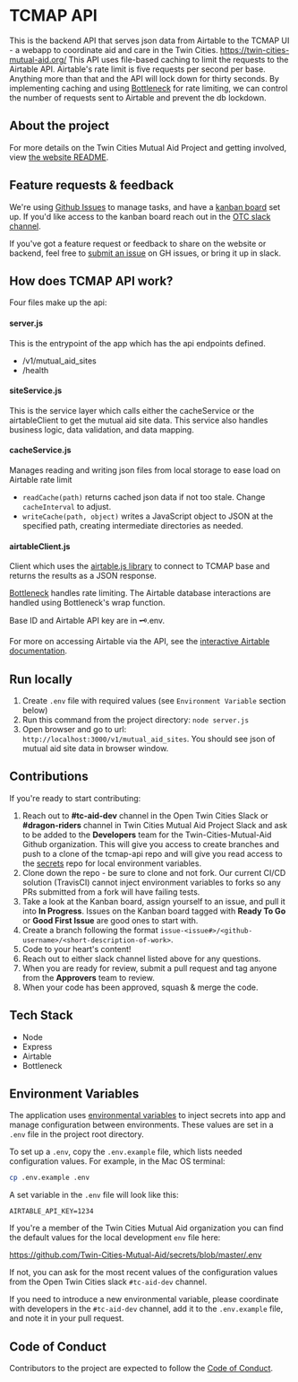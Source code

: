 # TCMAP API
This is the backend API that serves json data from Airtable to the TCMAP UI - a webapp to coordinate aid and care in the Twin Cities. https://twin-cities-mutual-aid.org/
This API uses file-based caching to limit the requests to the Airtable API. Airtable's rate limit is five requests per second per base. Anything more than that and the API will lock down for thirty seconds. By implementing caching and using [Bottleneck](https://www.npmjs.com/package/bottleneck) for rate limiting, we can control the number of requests sent to Airtable and prevent the db lockdown.

## About the project
For more details on the Twin Cities Mutual Aid Project and getting involved, view [the website README](https://github.com/Twin-Cities-Mutual-Aid/twin-cities-aid-distribution-locations#about-the-project).

## Feature requests & feedback
We're using [Github Issues](https://github.com/Twin-Cities-Mutual-Aid/twin-cities-aid-distribution-locations/issues) to manage tasks, and have a [kanban board](https://github.com/orgs/Twin-Cities-Mutual-Aid/projects/1) set up. If you'd like access to the kanban board reach out in the [OTC slack channel](https://otc-slackin.herokuapp.com/). 

If you've got a feature request or feedback to share on the website or backend, feel free to [submit an issue](https://github.com/Twin-Cities-Mutual-Aid/twin-cities-aid-distribution-locations/issues/new) on GH issues, or bring it up in slack.

## How does TCMAP API work?
Four files make up the api:

#### server.js
This is the entrypoint of the app which has the api endpoints defined. 
* /v1/mutual_aid_sites
* /health

#### siteService.js
This is the service layer which calls either the cacheService or the airtableClient to get the mutual aid site data. This service also handles business logic, data validation, and data mapping.

#### cacheService.js
Manages reading and writing json files from local storage to ease load on Airtable rate limit
* `readCache(path)` returns cached json data if not too stale. Change `cacheInterval` to adjust.
* `writeCache(path, object)` writes a JavaScript object to JSON at the specified path, creating intermediate directories as needed.

#### airtableClient.js
Client which uses the [airtable.js library](https://github.com/airtable/airtable.js/) to connect to TCMAP base and returns the results as a JSON response.

[Bottleneck](https://www.npmjs.com/package/bottleneck) handles rate limiting. The Airtable database interactions are handled using Bottleneck's wrap function.

Base ID and Airtable API key are in 🗝.env.

For more on accessing Airtable via the API, see the [interactive Airtable documentation](https://airtable.com/api).


## Run locally
1. Create `.env` file with required values (see `Environment Variable` section below)
2. Run this command from the project directory: `node server.js`
3. Open browser and go to url: `http://localhost:3000/v1/mutual_aid_sites`. You should see json of mutual aid site data in browser window. 

## Contributions
If you're ready to start contributing:
1. Reach out to **#tc-aid-dev** channel in the Open Twin Cities Slack or **#dragon-riders** channel in Twin Cities Mutual Aid Project Slack and ask to be added to the **Developers** team for the Twin-Cities-Mutual-Aid Github organization. This will give you access to create branches and push to a clone of the tcmap-api repo and will give you read access to the [secrets](https://github.com/Twin-Cities-Mutual-Aid/secrets) repo for local environment variables.
2. Clone down the repo - be sure to clone and not fork. Our current CI/CD solution (TravisCI) cannot inject environment variables to forks so any PRs submitted from a fork will have failing tests.
3. Take a look at the Kanban board, assign yourself to an issue, and pull it into **In Progress**. Issues on the Kanban board tagged with **Ready To Go** or **Good First Issue** are good ones to start with.
4. Create a branch following the format `issue-<issue#>/<github-username>/<short-description-of-work>`.
5. Code to your heart's content!
6. Reach out to either slack channel listed above for any questions.
7. When you are ready for review, submit a pull request and tag anyone from the **Approvers** team to review.
8. When your code has been approved, squash & merge the code.

## Tech Stack
* Node 
* Express
* Airtable
* Bottleneck

## Environment Variables

The application uses [environmental variables](https://en.wikipedia.org/wiki/Environment_variable) to inject secrets into app and manage configuration between environments. These values are set in a `.env` file in the project root directory. 

To set up a `.env`, copy the `.env.example` file, which lists needed configuration values. For example, in the Mac OS terminal:
```bash
cp .env.example .env
```

A set variable in the `.env` file will look like this:
```
AIRTABLE_API_KEY=1234
```

If you're a member of the Twin Cities Mutual Aid organization you can find the default values for the local development `env` file here:

https://github.com/Twin-Cities-Mutual-Aid/secrets/blob/master/.env

If not, you can ask for the most recent values of the configuration values from the Open Twin Cities slack `#tc-aid-dev` channel.

If you need to introduce a new environmental variable, please coordinate with developers in the `#tc-aid-dev` channel, add it to the `.env.example` file, and note it in your pull request.

## Code of Conduct

Contributors to the project are expected to follow the [Code of Conduct](CODE_OF_CONDUCT.md). 